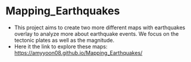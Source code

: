 # Mapping_Earthquakes

- This project aims to create two more different maps with earthquakes overlay to analyze more about earthquake events. We focus on the tectonic plates as well as the magnitude.
- Here it the link to explore these maps: 
https://amyyoon08.github.io/Mapping_Earthquakes/
